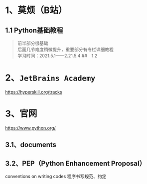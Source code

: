 # 1、莫烦（B站）
## 1.1 Python基础教程  
>前半部分很基础  
>后面几节难度稍微提升，重要部分有专栏详细教程  
>学习时间：2021.5.1——2.21.5.4
##　1.2　
# 2、`JetBrains Academy`
https://hyperskill.org/tracks
# 3、官网  
https://www.python.org/
## 3.1、documents
## 3.2、PEP（Python Enhancement Proposal）
conventions on writing codes  程序书写规范、约定
